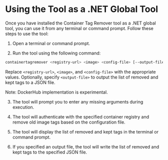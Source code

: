 # Using the Tool as a .NET Global Tool

Once you have installed the Container Tag Remover tool as a .NET global tool, you can use it from any terminal or command prompt. Follow these steps to use the tool:

1. Open a terminal or command prompt.

2. Run the tool using the following command:

```sh
containertagremover <registry-url> <image> <config-file> [--output-file <output-file>]
```

Replace `<registry-url>`, `<image>`, and `<config-file>` with the appropriate values. Optionally, specify `<output-file>` to output the list of removed and kept tags to a JSON file.

Note: DockerHub implementation is experimental.

3. The tool will prompt you to enter any missing arguments during execution.

4. The tool will authenticate with the specified container registry and remove old image tags based on the configuration file.

5. The tool will display the list of removed and kept tags in the terminal or command prompt.

6. If you specified an output file, the tool will write the list of removed and kept tags to the specified JSON file.
